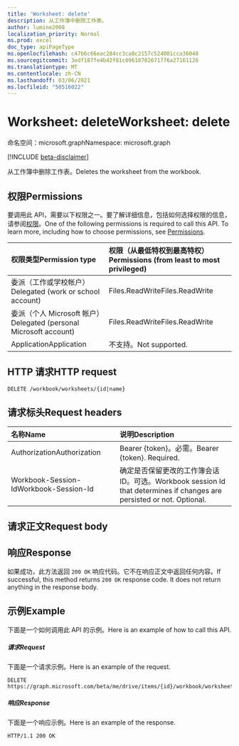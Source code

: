 ```yaml
---
title: 'Worksheet: delete'
description: 从工作簿中删除工作表。
author: lumine2008
localization_priority: Normal
ms.prod: excel
doc_type: apiPageType
ms.openlocfilehash: c47b6c66eac284cc3ca0c2157c524001cca36048
ms.sourcegitcommit: 3edf187fe4b42f81c09610782671776a27161126
ms.translationtype: MT
ms.contentlocale: zh-CN
ms.lasthandoff: 03/06/2021
ms.locfileid: "50516022"
---
```

# <a name="worksheet-delete"></a><span data-ttu-id="cbaa8-103">Worksheet: delete</span><span class="sxs-lookup"><span data-stu-id="cbaa8-103">Worksheet: delete</span></span>

<span data-ttu-id="cbaa8-104">命名空间：microsoft.graph</span><span class="sxs-lookup"><span data-stu-id="cbaa8-104">Namespace: microsoft.graph</span></span>

[!INCLUDE [beta-disclaimer](../../includes/beta-disclaimer.md)]

<span data-ttu-id="cbaa8-105">从工作簿中删除工作表。</span><span class="sxs-lookup"><span data-stu-id="cbaa8-105">Deletes the worksheet from the workbook.</span></span>
## <a name="permissions"></a><span data-ttu-id="cbaa8-106">权限</span><span class="sxs-lookup"><span data-stu-id="cbaa8-106">Permissions</span></span>
<span data-ttu-id="cbaa8-p101">要调用此 API，需要以下权限之一。要了解详细信息，包括如何选择权限的信息，请参阅[权限](/graph/permissions-reference)。</span><span class="sxs-lookup"><span data-stu-id="cbaa8-p101">One of the following permissions is required to call this API. To learn more, including how to choose permissions, see [Permissions](/graph/permissions-reference).</span></span>

|<span data-ttu-id="cbaa8-109">权限类型</span><span class="sxs-lookup"><span data-stu-id="cbaa8-109">Permission type</span></span>      | <span data-ttu-id="cbaa8-110">权限（从最低特权到最高特权）</span><span class="sxs-lookup"><span data-stu-id="cbaa8-110">Permissions (from least to most privileged)</span></span>              |
|:--------------------|:---------------------------------------------------------|
|<span data-ttu-id="cbaa8-111">委派（工作或学校帐户）</span><span class="sxs-lookup"><span data-stu-id="cbaa8-111">Delegated (work or school account)</span></span> | <span data-ttu-id="cbaa8-112">Files.ReadWrite</span><span class="sxs-lookup"><span data-stu-id="cbaa8-112">Files.ReadWrite</span></span>    |
|<span data-ttu-id="cbaa8-113">委派（个人 Microsoft 帐户）</span><span class="sxs-lookup"><span data-stu-id="cbaa8-113">Delegated (personal Microsoft account)</span></span> | <span data-ttu-id="cbaa8-114">Files.ReadWrite</span><span class="sxs-lookup"><span data-stu-id="cbaa8-114">Files.ReadWrite</span></span>    |
|<span data-ttu-id="cbaa8-115">Application</span><span class="sxs-lookup"><span data-stu-id="cbaa8-115">Application</span></span> | <span data-ttu-id="cbaa8-116">不支持。</span><span class="sxs-lookup"><span data-stu-id="cbaa8-116">Not supported.</span></span> |

## <a name="http-request"></a><span data-ttu-id="cbaa8-117">HTTP 请求</span><span class="sxs-lookup"><span data-stu-id="cbaa8-117">HTTP request</span></span>
<!-- { "blockType": "ignored" } -->
```http
DELETE /workbook/worksheets/{id|name}

```
## <a name="request-headers"></a><span data-ttu-id="cbaa8-118">请求标头</span><span class="sxs-lookup"><span data-stu-id="cbaa8-118">Request headers</span></span>
| <span data-ttu-id="cbaa8-119">名称</span><span class="sxs-lookup"><span data-stu-id="cbaa8-119">Name</span></span>       | <span data-ttu-id="cbaa8-120">说明</span><span class="sxs-lookup"><span data-stu-id="cbaa8-120">Description</span></span>|
|:---------------|:----------|
| <span data-ttu-id="cbaa8-121">Authorization</span><span class="sxs-lookup"><span data-stu-id="cbaa8-121">Authorization</span></span>  | <span data-ttu-id="cbaa8-p102">Bearer {token}。必需。</span><span class="sxs-lookup"><span data-stu-id="cbaa8-p102">Bearer {token}. Required.</span></span> |
| <span data-ttu-id="cbaa8-124">Workbook-Session-Id</span><span class="sxs-lookup"><span data-stu-id="cbaa8-124">Workbook-Session-Id</span></span>  | <span data-ttu-id="cbaa8-p103">确定是否保留更改的工作簿会话 ID。可选。</span><span class="sxs-lookup"><span data-stu-id="cbaa8-p103">Workbook session Id that determines if changes are persisted or not. Optional.</span></span>|

## <a name="request-body"></a><span data-ttu-id="cbaa8-127">请求正文</span><span class="sxs-lookup"><span data-stu-id="cbaa8-127">Request body</span></span>

## <a name="response"></a><span data-ttu-id="cbaa8-128">响应</span><span class="sxs-lookup"><span data-stu-id="cbaa8-128">Response</span></span>

<span data-ttu-id="cbaa8-p104">如果成功，此方法返回 `200 OK` 响应代码。它不在响应正文中返回任何内容。</span><span class="sxs-lookup"><span data-stu-id="cbaa8-p104">If successful, this method returns `200 OK` response code. It does not return anything in the response body.</span></span>

## <a name="example"></a><span data-ttu-id="cbaa8-131">示例</span><span class="sxs-lookup"><span data-stu-id="cbaa8-131">Example</span></span>
<span data-ttu-id="cbaa8-132">下面是一个如何调用此 API 的示例。</span><span class="sxs-lookup"><span data-stu-id="cbaa8-132">Here is an example of how to call this API.</span></span>
##### <a name="request"></a><span data-ttu-id="cbaa8-133">请求</span><span class="sxs-lookup"><span data-stu-id="cbaa8-133">Request</span></span>
<span data-ttu-id="cbaa8-134">下面是一个请求示例。</span><span class="sxs-lookup"><span data-stu-id="cbaa8-134">Here is an example of the request.</span></span>
<!-- {
  "blockType": "request",
  "name": "worksheet_delete"
}-->
```http
DELETE https://graph.microsoft.com/beta/me/drive/items/{id}/workbook/worksheets/{id|name}
```

##### <a name="response"></a><span data-ttu-id="cbaa8-135">响应</span><span class="sxs-lookup"><span data-stu-id="cbaa8-135">Response</span></span>
<span data-ttu-id="cbaa8-136">下面是一个响应示例。</span><span class="sxs-lookup"><span data-stu-id="cbaa8-136">Here is an example of the response.</span></span> 
<!-- {
  "blockType": "response",
  "truncated": true,
  "@odata.type": "microsoft.graph.none"
} -->
```http
HTTP/1.1 200 OK
```

<!-- uuid: 8fcb5dbc-d5aa-4681-8e31-b001d5168d79
2015-10-25 14:57:30 UTC -->
<!--
{
  "type": "#page.annotation",
  "description": "Worksheet: delete",
  "keywords": "",
  "section": "documentation",
  "tocPath": "",
  "suppressions": []
}
-->



